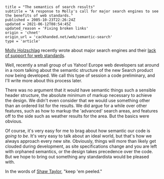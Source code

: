 ```
title = "The semantics of search results"
subtitle = "A response to Molly's call for major search engines to see the benefits of web standards."
published = 2005-10-23T22:26:24Z
updated = 2021-06-12T08:54:45Z
updated_reason = 'Fixing broken links'
origin = 'chnet'
origin_url = 'cackhanded.net/web/semantic-search'
type = 'article'
```

[Molly Holzschlag][m] recently wrote about major search engines and their
[lack of support for web standards][ws].

Well, recently a small group of us Yahoo! Europe web developers sat around in
a room talking about the semantic structure of the new Search product now
being developed. We call this type of session a code preliminary, and I'll
write more about this process later.

There was no argument that it would have semantic things such a sensible
header structure, the absolute minimum of markup necessary to achieve the
design. We didn't even consider that we would use something other than an
ordered list for the results. We did argue for a while over other features,
such as how to markup the 'advanced' search areas, and features off to the
side such as weather results for the area. But the basics were obvious.

Of course, it's very easy for me to brag about how semantic our code is
*going to be*. It's very easy to talk about an ideal world, but that's how we
always approach every new site. Obviously, things will more than likely get
clouded during development, as site specifications change and you are left
with orphaned semantics, or the design takes precedence over the code. But we
hope to bring out something any standardista would be pleased with.

In the words of [Shaw Taylor][st], "keep 'em peeled."


[m]: https://web.archive.org/web/2005123100000/http://www.molly.com/
[ws]: https://web.archive.org/web/2005123100000/http://www.molly.com/2005/09/08/searching-for-standards/
[st]: https://en.wikipedia.org/wiki/Shaw_Taylor
